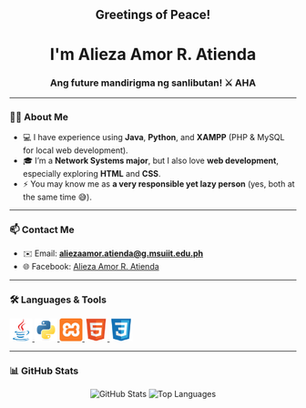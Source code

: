 <h2 align="center">Greetings of Peace!</h2>
<h1 align="center">I'm Alieza Amor R. Atienda</h1>
<h3 align="center">Ang future mandirigma ng sanlibutan! ⚔️ AHA</h3>

---

### 👩‍💻 About Me
- 💻 I have experience using **Java**, **Python**, and **XAMPP** (PHP & MySQL for local web development).  
- 🎓 I’m a **Network Systems major**, but I also love **web development**, especially exploring **HTML** and **CSS**.  
- ⚡ You may know me as **a very responsible yet lazy person** (yes, both at the same time 😅).  

---

### 📫 Contact Me
- ✉️ Email: **aliezaamor.atienda@g.msuiit.edu.ph**  
- 🌐 Facebook: <a href="https://fb.com/alieza.amor.r.atienda" target="_blank">Alieza Amor R. Atienda</a>  

---

### 🛠️ Languages & Tools
<p align="left">
  <a href="https://www.java.com" target="_blank" rel="noreferrer"> 
    <img src="https://raw.githubusercontent.com/devicons/devicon/master/icons/java/java-original.svg" alt="java" width="40" height="40"/> 
  </a>
  <a href="https://www.python.org" target="_blank" rel="noreferrer"> 
    <img src="https://raw.githubusercontent.com/devicons/devicon/master/icons/python/python-original.svg" alt="python" width="40" height="40"/> 
  </a>
  <a href="https://www.apachefriends.org" target="_blank" rel="noreferrer"> 
    <img src="https://raw.githubusercontent.com/aliezaamor/aliezaamor/main/XAMPP.jfif" alt="xampp" width="40" height="40"/> 
  </a>
  <a href="https://developer.mozilla.org/en-US/docs/Web/HTML" target="_blank" rel="noreferrer"> 
    <img src="https://raw.githubusercontent.com/devicons/devicon/master/icons/html5/html5-original.svg" alt="html5" width="40" height="40"/> 
  </a>
  <a href="https://developer.mozilla.org/en-US/docs/Web/CSS" target="_blank" rel="noreferrer"> 
    <img src="https://raw.githubusercontent.com/devicons/devicon/master/icons/css3/css3-original.svg" alt="css3" width="40" height="40"/> 
  </a>
</p>

---

### 📊 GitHub Stats
<p align="center">
  <img src="https://github-readme-stats.vercel.app/api?username=aliezaamor&show_icons=true&theme=tokyonight" alt="GitHub Stats" />
  <img src="https://github-readme-stats.vercel.app/api/top-langs/?username=aliezaamor&layout=compact&theme=tokyonight" alt="Top Languages" />
</p>

